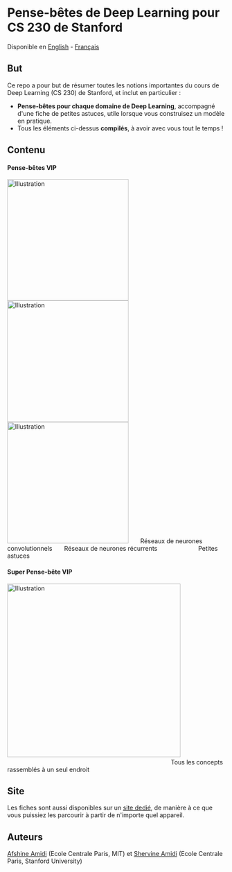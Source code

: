 # Pense-bêtes de Deep Learning pour CS 230 de Stanford
Disponible en [English](https://github.com/afshinea/stanford-cs-230-deep-learning/tree/master/en) -  [Français](https://github.com/afshinea/stanford-cs-230-deep-learning/tree/master/fr)

## But
Ce repo a pour but de résumer toutes les notions importantes du cours de Deep Learning (CS 230) de Stanford, et inclut en particulier :
- **Pense-bêtes pour chaque domaine de Deep Learning**, accompagné d'une fiche de petites astuces, utile lorsque vous construisez un modèle en pratique.
- Tous les éléments ci-dessus **compilés**, à avoir avec vous tout le temps !

## Contenu
#### Pense-bêtes VIP
<a href="https://github.com/afshinea/stanford-cs-230-deep-learning/blob/master/fr/pense-bete-reseaux-neurones-convolutionnels.pdf"><img src="https://stanford.edu/~shervine/images/vip-cheatsheet-convolutional-neural-nets.png?" alt="Illustration" width="280px"/></a><a href="https://github.com/afshinea/stanford-cs-230-deep-learning/blob/master/fr/pense-bete-reseaux-neurones-recurrents.pdf"><img src="https://stanford.edu/~shervine/images/vip-cheatsheet-recurrent-neural-nets.png?" alt="Illustration" width="280px"/></a><a href="https://github.com/afshinea/stanford-cs-230-deep-learning/blob/master/fr/pense-bete-petites-astuces-apprentissage-profond.pdf"><img src="https://stanford.edu/~shervine/images/vip-cheatsheet-deep-learning-tricks.png?" alt="Illustration" width="280px"/></a>
&nbsp; &nbsp; &nbsp; Réseaux de neurones convolutionnels &nbsp; &nbsp; &nbsp; Réseaux de neurones récurrents &nbsp; &nbsp; &nbsp; &nbsp; &nbsp; &nbsp;&nbsp; &nbsp; &nbsp; &nbsp; &nbsp; &nbsp; Petites astuces

#### Super Pense-bête VIP
<a href="https://github.com/afshinea/stanford-cs-230-deep-learning/blob/master/fr/super-pense-bete-apprentissage-profond.pdf"><img src="https://stanford.edu/~shervine/images/super-vip-cheatsheet-deep-learning.png?" alt="Illustration" width="400px"/></a> &nbsp; &nbsp; &nbsp; &nbsp; &nbsp; &nbsp; &nbsp; &nbsp; &nbsp; &nbsp; &nbsp; &nbsp; &nbsp; &nbsp; &nbsp; &nbsp; &nbsp; &nbsp; &nbsp; &nbsp; &nbsp; &nbsp; &nbsp; &nbsp; &nbsp; &nbsp; &nbsp; &nbsp; &nbsp; &nbsp; &nbsp; &nbsp; &nbsp; &nbsp; &nbsp; &nbsp; &nbsp; &nbsp; &nbsp; &nbsp; &nbsp; &nbsp; &nbsp; &nbsp; &nbsp; &nbsp; &nbsp; &nbsp; &nbsp; &nbsp; &nbsp; &nbsp; &nbsp; &nbsp; &nbsp; &nbsp; &nbsp; &nbsp; &nbsp; &nbsp; &nbsp; Tous les concepts rassemblés à un seul endroit

## Site
Les fiches sont aussi disponibles sur un [site dedié](https://stanford.edu/~shervine/l/fr/teaching/cs-230), de manière à ce que vous puissiez les parcourir à partir de n'importe quel appareil.

## Auteurs
[Afshine Amidi](https://twitter.com/afshinea) (Ecole Centrale Paris, MIT) et [Shervine Amidi](https://twitter.com/shervinea) (Ecole Centrale Paris, Stanford University)
